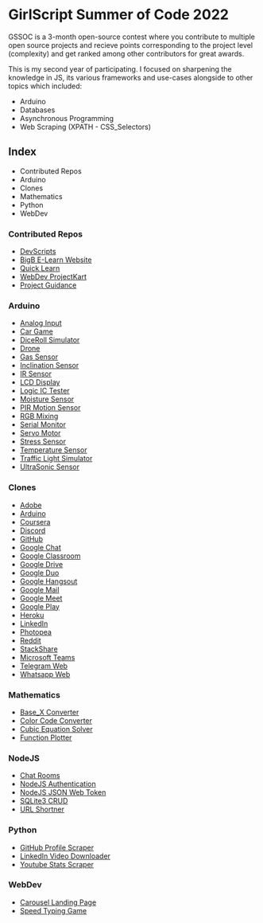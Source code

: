 # GirlScript Summer of Code 2022

GSSOC is a 3-month open-source contest where you contribute to multiple open source projects and recieve points corresponding to the project level (complexity) and get ranked among other contributors for great awards.

This is my second year of participating. I focused on sharpening the knowledge in JS, its various frameworks and use-cases alongside to other topics which included:

* Arduino
* Databases
* Asynchronous Programming
* Web Scraping (XPATH - CSS_Selectors)

## Index

* Contributed Repos
* Arduino
* Clones
* Mathematics
* Python
* WebDev

### Contributed Repos

* [DevScripts](https://github.com/abhijeet007rocks8/Dev-Scripts)
* [BigB E-Learn Website](https://github.com/The-Shivam-garg/BigB-E-learn-Websit-e)
* [Quick Learn](https://github.com/DSC-JSS-NOIDA/QuickLearn)
* [WebDev ProjectKart](https://github.com/khushi-purwar/WebDev-ProjectKart)
* [Project Guidance](https://github.com/Kushal997-das/Project-Guidance)


### Arduino

* [Analog Input](./Arduino/Analog_Input)
* [Car Game](./Arduino/Car_Game)
* [DiceRoll Simulator](./Arduino/DiceRoll_Simulator)
* [Drone](./Arduino/Drone)
* [Gas Sensor](./Arduino/Gas_Sensor)
* [Inclination Sensor](./Arduino/Inclination_Sensor)
* [IR Sensor](./Arduino/IR_Sensor)
* [LCD Display](./Arduino/LCD_Display)
* [Logic IC Tester](./Arduino/Logic_IC_Tester)
* [Moisture Sensor](./Arduino/Moisture_Sensor)
* [PIR Motion Sensor](./Arduino/PIR_Motion_Sensor)
* [RGB Mixing](./Arduino/RGB_Mixing)
* [Serial Monitor](./Arduino/Serial_Monitor)
* [Servo Motor](./Arduino/Servo_Motor)
* [Stress Sensor](./Arduino/Stress_Sensor)
* [Temperature Sensor](./Arduino/Temperature_Sensor)
* [Traffic Light Simulator](./Arduino/TrafficLight_Simulator)
* [UltraSonic Sensor](./Arduino/UltraSonic_Sensor)


### Clones

* [Adobe](./Clones/Adobe)
* [Arduino](./Clones/Arduino)
* [Coursera](./Clones/Coursera)
* [Discord](./Clones/Discord)
* [GitHub](./Clones/Github)
* [Google Chat](./Clones/Google_Chat)
* [Google Classroom](./Clones/Google_Classroom)
* [Google Drive](./Clones/Google_Drive)
* [Google Duo](./Clones/Google_Duo)
* [Google Hangsout](./Clones/Google_Hangsout)
* [Google Mail](./Clones/Google_Mail)
* [Google Meet](./Clones/Google_Meet)
* [Google Play](./Clones/Google_Play)
* [Heroku](./Clones/Heroku_Clone)
* [LinkedIn](./Clones/LinkedIn_Clone)
* [Photopea](./Clones/Photopea_Clone)
* [Reddit](./Clones/Reddit)
* [StackShare](./Clones/StackShare)
* [Microsoft Teams](./Clones/Teams)
* [Telegram Web](./Clones/Telegram_Web)
* [Whatsapp Web](./Clones/Whatsapp_Web)


### Mathematics

* [Base_X Converter](./Mathematics/BaseX_Calculator)
* [Color Code Converter](./Mathematics/Color_Code_Converter)
* [Cubic Equation Solver](./Mathematics/Cubic_Equation_Calc)
* [Function Plotter](./Mathematics/JS_Function_Plotter)


### NodeJS

* [Chat Rooms](./NodeJS/Chat_Rooms)
* [NodeJS Authentication](./NodeJS/NodeJS_auth)
* [NodeJS JSON Web Token](./NodeJS/NodeJS_JWT)
* [SQLite3 CRUD](./NodeJS/SQLite3_DB_CRUD)
* [URL Shortner](./NodeJS/URL_Shortner)


### Python

* [GitHub Profile Scraper](./Python/GitHub_Profile_Scraper)
* [LinkedIn Video Downloader](./Python/LinkedIn_Video_Downloader)
* [Youtube Stats Scraper](./Python/Youtube_Stats_Scraper)


### WebDev

* [Carousel Landing Page](./WebDev/Carousel_Landing_Page)
* [Speed Typing Game](./WebDev/Speed_Typing_Game)